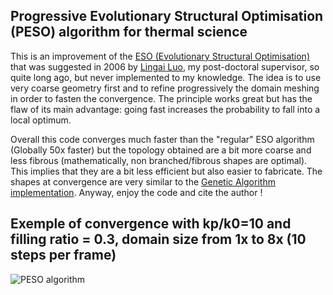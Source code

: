 ## Progressive Evolutionary Structural Optimisation (PESO) algorithm for thermal science

This is an improvement of the [ESO (Evolutionary Structural Optimisation)](https://github.com/Raphael-Boichot/Evolutionary-structural-optimisation-algorithm) that was suggested in 2006 by [Lingai Luo](https://scholar.google.fr/citations?user=2Q79jugAAAAJ&hl=fr), my post-doctoral supervisor, so quite long ago, but never implemented to my knowledge. The idea is to use very coarse geometry first and to refine progressively the domain meshing in order to fasten the convergence. The principle works great but has the flaw of its main advantage: going fast increases the probability to fall into a local optimum. 

Overall this code converges much faster than the "regular" ESO algorithm (Globally 50x faster) but the topology obtained are a bit more coarse and less fibrous (mathematically, non branched/fibrous shapes are optimal). This implies that they are a bit less efficient but also easier to fabricate. The shapes at convergence are very similar to the [Genetic Algorithm implementation](https://github.com/Raphael-Boichot/A-genetic-algorithm-for-topology-optimization-of-area-to-point-heat-conduction-problem). Anyway, enjoy the code and cite the author !

## Exemple of convergence with kp/k0=10 and filling ratio = 0.3, domain size from 1x to 8x (10 steps per frame)

![PESO algorithm](Pictures/Figure.gif)
